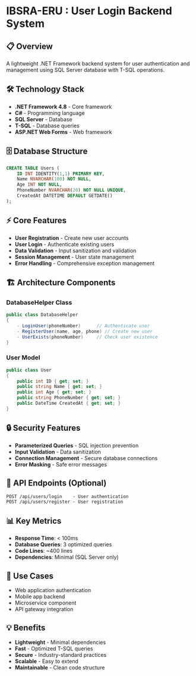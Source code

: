 # IBSRA-ERU : User Login Backend System

## 📋 Overview
A lightweight .NET Framework backend system for user authentication and management using SQL Server database with T-SQL operations.

## 🛠️ Technology Stack
- **.NET Framework 4.8** - Core framework
- **C#** - Programming language
- **SQL Server** - Database
- **T-SQL** - Database queries
- **ASP.NET Web Forms** - Web framework

## 🗄️ Database Structure
```sql
CREATE TABLE Users (
    ID INT IDENTITY(1,1) PRIMARY KEY,
    Name NVARCHAR(100) NOT NULL,
    Age INT NOT NULL,
    PhoneNumber NVARCHAR(20) NOT NULL UNIQUE,
    CreatedAt DATETIME DEFAULT GETDATE()
);
```

## ⚡ Core Features
- **User Registration** - Create new user accounts
- **User Login** - Authenticate existing users
- **Data Validation** - Input sanitization and validation
- **Session Management** - User state management
- **Error Handling** - Comprehensive exception management

## 🏗️ Architecture Components

### **DatabaseHelper Class**
```csharp
public class DatabaseHelper
{
    - LoginUser(phoneNumber)      // Authenticate user
    - RegisterUser(name, age, phone) // Create new user
    - UserExists(phoneNumber)     // Check user existence
}
```

### **User Model**
```csharp
public class User
{
    public int ID { get; set; }
    public string Name { get; set; }
    public int Age { get; set; }
    public string PhoneNumber { get; set; }
    public DateTime CreatedAt { get; set; }
}
```

## 🔒 Security Features
- **Parameterized Queries** - SQL injection prevention
- **Input Validation** - Data sanitization
- **Connection Management** - Secure database connections
- **Error Masking** - Safe error messages

## 🚀 API Endpoints (Optional)
```
POST /api/users/login    - User authentication
POST /api/users/register - User registration
```

## 📊 Key Metrics
- **Response Time**: < 100ms
- **Database Queries**: 3 optimized queries
- **Code Lines**: ~400 lines
- **Dependencies**: Minimal (SQL Server only)

## 🎯 Use Cases
- Web application authentication
- Mobile app backend
- Microservice component
- API gateway integration

## 💡 Benefits
- **Lightweight** - Minimal dependencies
- **Fast** - Optimized T-SQL queries
- **Secure** - Industry-standard practices
- **Scalable** - Easy to extend
- **Maintainable** - Clean code structure
